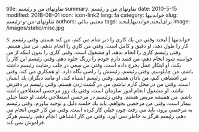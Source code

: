title: تفاوتهای من و رئیسم
summary: تفاوتهای من و رئیسم
date: 2010-5-15
modified: 2018-08-01
icon:  icon-link2
lang: fa
category: خواندنیها
slug: تفاوتهای-من-و-رئیسم
authors: مجتبی بنائی
tags: برای‌لبخند,خواندنیها,لبخند
image: /images/static/misc.jpg

s: خواندنیها | لبخند    وقتي من یك كاري را دیر تمام مي كنم، من كند ھستم.  وقتي رئیسم كار را طول دھد، او دقیق و كامل است.  وقتي من كاري را انجام ندھم، من تنبل ھستم.  وقتي رئیسم كاري را انجام ندھد، او مشغول است.  وقتي كاري را بدون اینكه از من خواسته شود انجام دھم، من قصد دارم خودم را زرنگ جلوه دھم.  وقتي رئیسم این كار را بكند، او ابتكار عمل بخرج داده است.  وقتي من سعي در جلب رضایت رئیسم داشته باشم، من چاپلوسم.  وقتي رئیسم، رئیسش را راضي نگاه دارد، او ھمكاري مي كند.  وقتي من اشتباھي كنم، من نادان ھستم.  وقتي رئیسم اشتباه كند، او مانند دیگران یك انسان است.  وقتي من در محل كارم نباشم، من در گشت زدن ھستم.  وقتي رئیسم در دفترش نباشد، او مشغول انجام امور سازمان است.  وقتي یك روز مرخصي استعلاجي داشته باشم، من ھمیشه مریض ھستم.  وقتي رئیسم در مرخصي استعلاجي باشد، او حتماً خیلي بیمار است.  وقتي من مرخصي بخواھم، باید یك جلسه دلیل و توجیه بیاورم.  وقتي رئیسم به مرخصي برود، باید مي رفت چون خیلي كار كرده است.  وقتي من كار خوبي انجام مي دھم، رئیسم ھرگز به خاطر نمي آورد.  وقتي من كار اشتباھي انجام دھم، رئیسم ھرگز فراموش نمي كند.